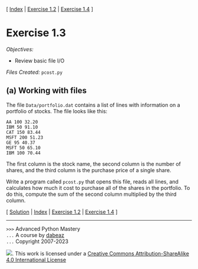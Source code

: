 \[ [Index](../index.md) | [Exercise 1.2](ex1_2.md) | [Exercise 1.4](../ex1_4.md) \]

# Exercise 1.3

*Objectives:*

- Review basic file I/O

*Files Created:* `pcost.py`

## (a) Working with files

The file `Data/portfolio.dat` contains a list of lines with information
on a portfolio of stocks. The file looks like this:

```
AA 100 32.20
IBM 50 91.10
CAT 150 83.44
MSFT 200 51.23
GE 95 40.37
MSFT 50 65.10
IBM 100 70.44
```

The first column is the stock name, the second column is the number of
shares, and the third column is the purchase price of a single share.

Write a program called `pcost.py` that opens this file, reads
all lines, and calculates how much it cost to purchase all of the shares
in the portfolio. To do this, compute the sum of the second column
multiplied by the third column.

\[ [Solution](../soln1_3.md) | [Index](../index.md) | [Exercise 1.2](ex1_2.md) | [Exercise 1.4](../ex1_4.md) \]

----
`>>>` Advanced Python Mastery  
`...` A course by [dabeaz](https://www.dabeaz.com)  
`...` Copyright 2007-2023

![](https://i.creativecommons.org/l/by-sa/4.0/88x31.png). This work is licensed under
a [Creative Commons Attribution-ShareAlike 4.0 International License](http://creativecommons.org/licenses/by-sa/4.0/)
